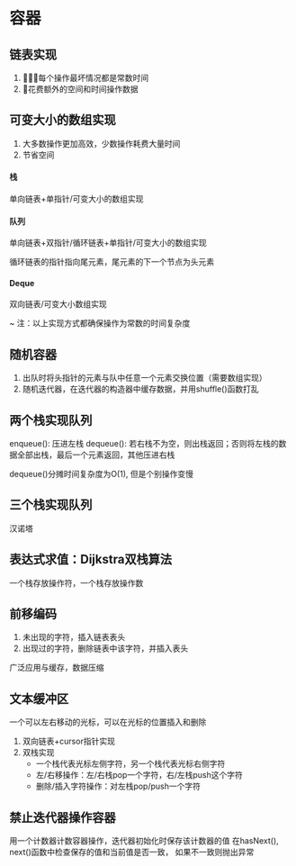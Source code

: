 # 容器

## 链表实现

1. 每个操作最坏情况都是常数时间
2. 花费额外的空间和时间操作数据

## 可变大小的数组实现

1. 大多数操作更加高效，少数操作耗费大量时间
2. 节省空间

#### 栈

单向链表+单指针/可变大小的数组实现

#### 队列

单向链表+双指针/循环链表+单指针/可变大小的数组实现

循环链表的指针指向尾元素，尾元素的下一个节点为头元素

#### Deque

双向链表/可变大小数组实现


~ 注：以上实现方式都确保操作为常数的时间复杂度

## 随机容器

1. 出队时将头指针的元素与队中任意一个元素交换位置（需要数组实现）
2. 随机迭代器，在迭代器的构造器中缓存数据，并用shuffle()函数打乱

## 两个栈实现队列

enqueue(): 压进左栈
dequeue(): 若右栈不为空，则出栈返回；否则将左栈的数据全部出栈，最后一个元素返回，其他压进右栈

dequeue()分摊时间复杂度为O(1), 但是个别操作变慢

## 三个栈实现队列

汉诺塔

## 表达式求值：Dijkstra双栈算法

一个栈存放操作符，一个栈存放操作数

## 前移编码

1. 未出现的字符，插入链表表头
2. 出现过的字符，删除链表中该字符，并插入表头

广泛应用与缓存，数据压缩

## 文本缓冲区

一个可以左右移动的光标，可以在光标的位置插入和删除

1. 双向链表+cursor指针实现
2. 双栈实现
    * 一个栈代表光标左侧字符，另一个栈代表光标右侧字符
    * 左/右移操作：左/右栈pop一个字符，右/左栈push这个字符
    * 删除/插入字符操作：对左栈pop/push一个字符

## 禁止迭代器操作容器

用一个计数器计数容器操作，迭代器初始化时保存该计数器的值
在hasNext(), next()函数中检查保存的值和当前值是否一致，
如果不一致则抛出异常